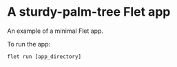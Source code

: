 # A sturdy-palm-tree Flet app

An example of a minimal Flet app.

To run the app:

```
flet run [app_directory]
```
